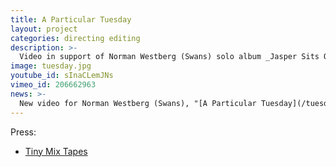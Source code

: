 ```yaml
---
title: A Particular Tuesday
layout: project
categories: directing editing
description: >-
  Video in support of Norman Westberg (Swans) solo album _Jasper Sits Out_ (11 min 6 sec)
image: tuesday.jpg
youtube_id: sInaCLemJNs
vimeo_id: 206662963
news: >-
  New video for Norman Westberg (Swans), "[A Particular Tuesday](/tuesday/)".
---
```


Press:

- [Tiny Mix Tapes](http://www.tinymixtapes.com/news/room40-reissues-norman-westbergs-jasper-sits-out-premieres-clip-particular-tuesday)
